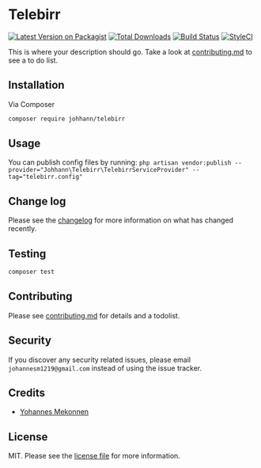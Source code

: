# Telebirr

[![Latest Version on Packagist][ico-version]][link-packagist]
[![Total Downloads][ico-downloads]][link-downloads]
[![Build Status][ico-travis]][link-travis]
[![StyleCI][ico-styleci]][link-styleci]

This is where your description should go. Take a look at [contributing.md](contributing.md) to see a to do list.

## Installation

Via Composer

```bash
composer require johhann/telebirr
```

## Usage

You can publish config files by running:
`php artisan vendor:publish --provider="Johhann\Telebirr\TelebirrServiceProvider" --tag="telebirr.config"`

## Change log

Please see the [changelog](changelog.md) for more information on what has changed recently.

## Testing

```bash
composer test
```

## Contributing

Please see [contributing.md](contributing.md) for details and a todolist.

## Security

If you discover any security related issues, please email `johannesm1219@gmail.com` instead of using the issue tracker.

## Credits

- [Yohannes Mekonnen](https://github.com/johhann)
## License

MIT. Please see the [license file](license.md) for more information.

[ico-version]: https://img.shields.io/packagist/v/johhann/telebirr.svg?style=flat-square
[ico-downloads]: https://img.shields.io/packagist/dt/johhann/telebirr.svg?style=flat-square
[ico-travis]: https://img.shields.io/travis/johhann/telebirr/master.svg?style=flat-square
[ico-styleci]: https://styleci.io/repos/12345678/shield

[link-packagist]: https://packagist.org/packages/johhann/telebirr
[link-downloads]: https://packagist.org/packages/johhann/telebirr
[link-travis]: https://travis-ci.org/johhann/telebirr
[link-styleci]: https://styleci.io/repos/12345678
[link-author]: https://github.com/johhann
[link-contributors]: ../../contributors

